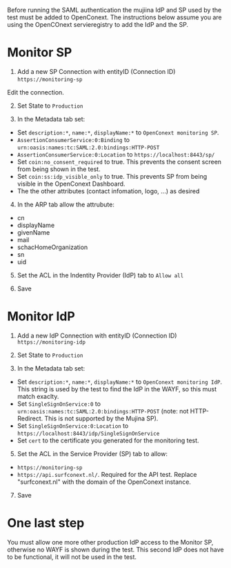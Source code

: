 Before running the SAML authentication the mujiina IdP and SP used by the test must be added to OpenConext. The instructions below assume you are using the OpenCOnext servieregistry to add the IdP and the SP.

Monitor SP
==========
1) Add a new SP Connection with entityID (Connection ID) ```https://monitoring-sp```

Edit the connection.

2) Set State to ```Production```

3) In the Metadata tab set:

* Set ```description:*```, ```name:*```, ```displayName:*``` to ```OpenConext monitoring SP```.
* ```AssertionConsumerService:0:Binding``` to ```urn:oasis:names:tc:SAML:2.0:bindings:HTTP-POST```
* ```AssertionConsumerService:0:Location``` to ```https://localhost:8443/sp/```
* Set ```coin:no_consent_required``` to true. This prevents the consent screen from being shown in the test.
* Set ```coin:ss:idp_visible_only``` to true. This prevents SP from being visible in the OpenConext Dashboard.
* The the other attributes (contact infomation, logo, ...) as desired

4) In the ARP tab allow the attrubute:

* cn
* displayName
* givenName
* mail
* schacHomeOrganization
* sn
* uid

5) Set the ACL in the Indentity Provider (IdP) tab to ```Allow all```

6) Save


Monitor IdP
===========

1) Add a new IdP Connection with entityID (Connection ID) ```https://monitoring-idp```

2) Set State to ```Production```

3) In the Metadata tab set:

* Set ```description:*```, ```name:*```, ```displayName:*``` to ```OpenConext monitoring IdP```. This string is used by the test to find the IdP in the WAYF, so this must match exaclty.
* Set ```SingleSignOnService:0``` to ```urn:oasis:names:tc:SAML:2.0:bindings:HTTP-POST``` (note: not HTTP-Redirect. This is not supported by the Mujina SP).
* Set ```SingleSignOnService:0:Location``` to ```https://localhost:8443/idp/SingleSignOnService```
* Set ```cert``` to the certificate you generated for the monitoring test.

5) Set the ACL in the Service Provider (SP) tab to allow:
* ```https://monitoring-sp```
* ```https://api.surfconext.nl/```. Required for the API test. Replace "surfconext.nl" with the domain of the OpenConext instance.

7) Save


One last step
=============

You must allow one more other production IdP access to the Monitor SP, otherwise no WAYF is shown during the test. This second IdP does not have to be functional, it will not be used in the test.